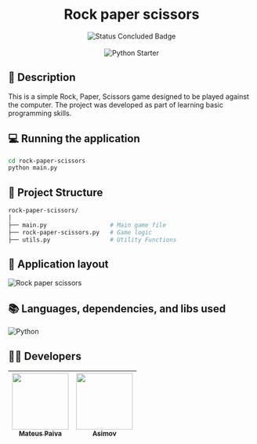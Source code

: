 <h1 align="center">Rock paper scissors</h1>

<p align="center">
  <img src="http://img.shields.io/static/v1?label=STATUS&message=CONCLUDED&color=GREEN&style=for-the-badge" alt="Status Concluded Badge">
  <br><br>
  <img src="https://github.com/mateusopaiva/teste/assets/106707389/b56ce016-bb7d-4f38-8fb4-b53e985abe9b" alt="Python Starter">
</p>

## 📂 Description
This is a simple Rock, Paper, Scissors game designed to be played against the computer. The project was developed as part of learning basic programming skills.

## 💻 Running the application 
```bash
cd rock-paper-scissors
python main.py
```

## 📝 Project Structure
```bash
rock-paper-scissors/
│
├── main.py                  # Main game file
├── rock-paper-scissors.py   # Game logic
├── utils.py                 # Utility Functions
```

## 💨 Application layout
![Rock paper scissors](https://github.com/mateusopaiva/rock-paper-scissors/assets/106707389/abda4f8e-67f7-4ff5-8a66-edbd4c5a0348)

## 📚 Languages, dependencies, and libs used
<div style="display: inline_block">
   
  ![Python](https://img.shields.io/badge/python-3670A0?style=for-the-badge&logo=python&logoColor=ffdd54)
</div>
          
## 🙋‍♂️ Developers
| [<img src="https://avatars.githubusercontent.com/u/106707389?s=400&u=c01ee84b19a35b975ac9634deb3baf48d681a4c5&v=4" width=115><br><sub>Mateus Paiva</sub>](https://github.com/mateusopaiva) | [<img src="https://github.com/mateusopaiva/calculadora/assets/106707389/79e6439c-2110-419b-bdaa-afec6404f65c" width=115><br><sub>Asimov</sub>](https://asimov.academy/)  |
| :---: | :---: |
